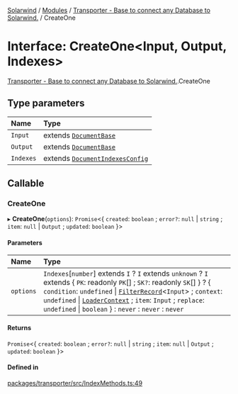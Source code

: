 [Solarwind](../README.md) / [Modules](../modules.md) / [Transporter - Base to connect any Database to Solarwind.](../modules/Transporter___Base_to_connect_any_Database_to_Solarwind_.md) / CreateOne

# Interface: CreateOne<Input, Output, Indexes\>

[Transporter - Base to connect any Database to Solarwind.](../modules/Transporter___Base_to_connect_any_Database_to_Solarwind_.md).CreateOne

## Type parameters

| Name | Type |
| :------ | :------ |
| `Input` | extends [`DocumentBase`](../modules/Transporter___Base_to_connect_any_Database_to_Solarwind_.md#documentbase) |
| `Output` | extends [`DocumentBase`](../modules/Transporter___Base_to_connect_any_Database_to_Solarwind_.md#documentbase) |
| `Indexes` | extends [`DocumentIndexesConfig`](Transporter___Base_to_connect_any_Database_to_Solarwind_.DocumentIndexesConfig.md) |

## Callable

### CreateOne

▸ **CreateOne**(`options`): `Promise`<{ `created`: `boolean` ; `error?`: ``null`` \| `string` ; `item`: ``null`` \| `Output` ; `updated`: `boolean`  }\>

#### Parameters

| Name | Type |
| :------ | :------ |
| `options` | `Indexes`[`number`] extends `I` ? `I` extends `unknown` ? `I` extends { `PK`: readonly `PK`[] ; `SK?`: readonly `SK`[]  } ? { `condition`: `undefined` \| [`FilterRecord`](../modules/Transporter___Base_to_connect_any_Database_to_Solarwind_.md#filterrecord)<`Input`\> ; `context`: `undefined` \| [`LoaderContext`](../modules/Transporter___Base_to_connect_any_Database_to_Solarwind_.md#loadercontext) ; `item`: `Input` ; `replace`: `undefined` \| `boolean`  } : `never` : `never` : `never` |

#### Returns

`Promise`<{ `created`: `boolean` ; `error?`: ``null`` \| `string` ; `item`: ``null`` \| `Output` ; `updated`: `boolean`  }\>

#### Defined in

[packages/transporter/src/IndexMethods.ts:49](https://github.com/antoniopresto/darch/blob/c5cd1c8/packages/transporter/src/IndexMethods.ts#L49)
